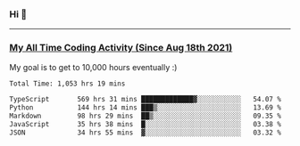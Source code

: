 ### Hi 🙂

---

### <a href="https://wakatime.com/@Eroxl">My All Time Coding Activity (Since Aug 18th 2021)</a>
My goal is to get to 10,000 hours eventually :)
<!--START_SECTION:waka-->

```txt
Total Time: 1,053 hrs 19 mins

TypeScript       569 hrs 31 mins █████████████▓░░░░░░░░░░░   54.07 %
Python           144 hrs 14 mins ███▒░░░░░░░░░░░░░░░░░░░░░   13.69 %
Markdown         98 hrs 29 mins  ██▒░░░░░░░░░░░░░░░░░░░░░░   09.35 %
JavaScript       35 hrs 38 mins  █░░░░░░░░░░░░░░░░░░░░░░░░   03.38 %
JSON             34 hrs 55 mins  ▓░░░░░░░░░░░░░░░░░░░░░░░░   03.32 %
```

<!--END_SECTION:waka-->
